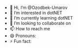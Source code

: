 - 👋 Hi, I’m @Ozodbek-Umarov
- 👀 I’m interested in dotNET
- 🌱 I’m currently learning dotNET
- 💞️ I’m looking to collaborate on 
- 📫 How to reach me
- 😄 Pronouns:
- ⚡ Fun fact:

<!---
Ozodbek-Umarov/Ozodbek-Umarov is a ✨ special ✨ repository because its `README.md` (this file) appears on your GitHub profile.
You can click the Preview link to take a look at your changes.
--->
